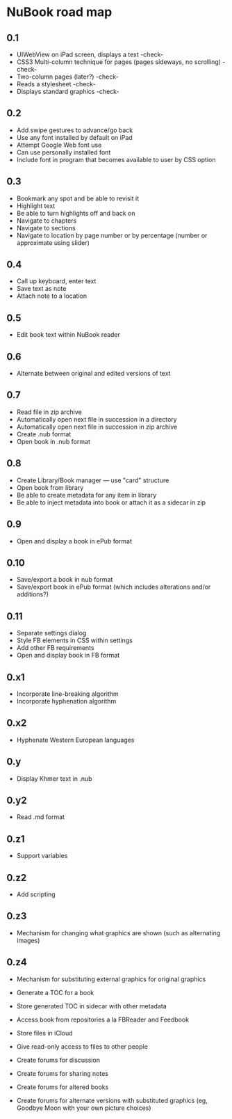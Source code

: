 NuBook road map
===========
0.1
----
* UIWebView on iPad screen, displays a text -check-
* CSS3 Multi-column technique for pages (pages sideways, no scrolling) -check-
* Two-column pages (later?) -check-
* Reads a stylesheet -check-
* Displays standard graphics  -check-

0.2
----
* Add swipe gestures to advance/go back
* Use any font installed by default on iPad
* Attempt Google Web font use
* Can use personally installed font
* Include font in program that becomes available to user by CSS option

0.3
----
* Bookmark any spot and be able to revisit it
* Highlight text
* Be able to turn highlights off and back on
* Navigate to chapters
* Navigate to sections
* Navigate to location by page number or by percentage (number or approximate using slider)

0.4
----
* Call up keyboard, enter text
* Save text as note
* Attach note to a location

0.5
----
* Edit book text within NuBook reader

0.6
----
* Alternate between original and edited versions of text



0.7
----
* Read file in zip archive
* Automatically open next file in succession in a directory
* Automatically open next file in succession in zip archive
* Create .nub format
* Open book in .nub format

0.8
----
* Create Library/Book manager — use "card" structure
* Open book from library
* Be able to create metadata for any item in library
* Be able to inject metadata into book or attach it as a sidecar in zip

0.9
---
* Open and display a book in ePub format

0.10
---
* Save/export a book in nub format
* Save/export book in ePub format (which includes alterations and/or additions?)

0.11
----
* Separate settings dialog
* Style FB elements in CSS within settings
* Add other FB requirements
* Open and display book in FB format


0.x1
----
* Incorporate line-breaking algorithm
* Incorporate hyphenation algorithm

0.x2
----
* Hyphenate Western European languages

0.y
---
* Display Khmer text in .nub

0.y2
----
* Read .md format


0.z1
----
* Support variables

0.z2
----
* Add scripting

0.z3
----
* Mechanism for changing what graphics are shown (such as alternating images)

0.z4
----
* Mechanism for substituting external graphics for original graphics




* Generate a TOC for a book
* Store generated TOC in sidecar with other metadata
* Access book from repositories a la FBReader and Feedbook

* Store files in iCloud
* Give read-only access to files to other people
* Create forums for discussion
* Create forums for sharing notes
* Create forums for altered books
* Create forums for alternate versions with substituted graphics (eg, Goodbye Moon with your own picture choices)














